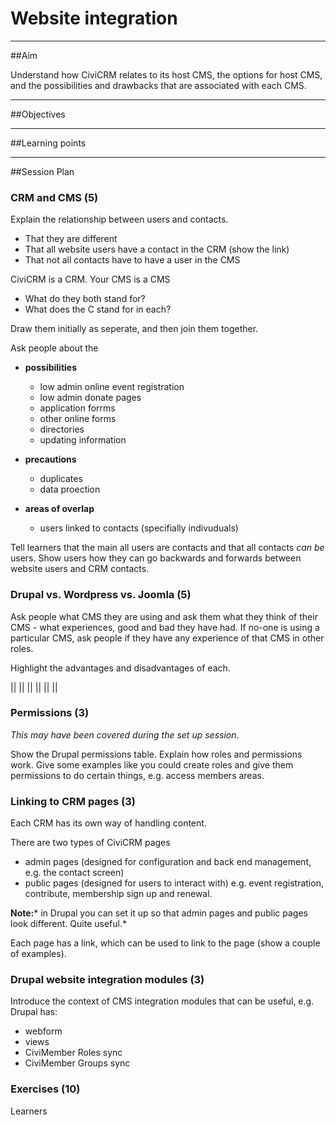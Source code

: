 # Website integration

---
##Aim

Understand how CiviCRM relates to its host CMS, the options for host CMS, and the possibilities and drawbacks that are associated with each CMS.

---
##Objectives

---
##Learning points

---
##Session Plan

### CRM and CMS (5)

Explain the relationship between users and contacts.

- That they are different
- That all website users have a contact in the CRM (show the link)
- That not all contacts have to have a user in the CMS

CiviCRM is a CRM. Your CMS is a CMS

- What do they both stand for?
- What does the C stand for in each?

Draw them initially as seperate, and then join them together.

Ask people about the

- **possibilities**

    - low admin online event registration
    - low admin donate pages
    - application forrms
    - other online forms
    - directories
    - updating information
- **precautions**

    - duplicates
    - data proection
- **areas of overlap**

    - users linked to contacts (specifially indivuduals)

Tell learners that the main all users are contacts and that all contacts *can be* users. Show users how they can go backwards and forwards between website users and CRM contacts.

### Drupal vs. Wordpress vs. Joomla (5)

Ask people what CMS they are using and ask them what they think of their CMS - what experiences, good and bad they have had. If no-one is using a particular CMS, ask people if they have any experience of that CMS in other roles.

Highlight the advantages and disadvantages of each.

||
||
||
||
||
||

### Permissions (3)

*This may have been covered during the set up session*.

Show the Drupal permissions table. Explain how roles and permissions work. Give some examples like you could create roles and give them permissions to do certain things, e.g. access members areas.

### Linking to CRM pages (3)

Each CRM has its own way of handling content.

There are two types of CiviCRM pages

- admin pages (designed for configuration and back end management, e.g. the contact screen)
- public pages (designed for users to interact with) e.g. event registration, contribute, membership sign up and renewal.

**Note:*** in Drupal you can set it up so that admin pages and public pages look different. Quite useful.*

Each page has a link, which can be used to link to the page (show a couple of examples).

### Drupal website integration modules (3)

Introduce the context of CMS integration modules that can be useful, e.g. Drupal has:

- webform
- views
- CiviMember Roles sync
- CiviMember Groups sync

### Exercises (10)

Learners
